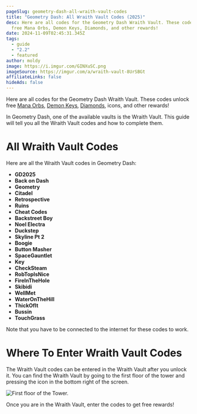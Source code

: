 ```yaml
---
pageSlug: geometry-dash-all-wraith-vault-codes
title: "Geometry Dash: All Wraith Vault Codes (2025)"
desc: Here are all codes for the Geometry Dash Wraith Vault. These codes unlock
  free Mana Orbs, Demon Keys, Diamonds, and other rewards!
date: 2024-11-09T02:45:31.345Z
tags:
  - guide
  - "2.2"
  - featured
author: moldy
image: https://i.imgur.com/GINXuSC.png
imageSource: https://imgur.com/a/wraith-vault-8UrSBGt
affiliateLinks: false
hideAds: false
---
```

Here are all codes for the Geometry Dash Wraith Vault. These codes unlock free [Mana Orbs](/posts/geometry-dash-how-to-get-mana-orbs-easy/), [Demon Keys](/posts/geometry-dash-how-to-get-demon-keys-easy/), [Diamonds](/posts/geometry-dash-how-to-get-diamonds-easy/), icons, and other rewards!

In Geometry Dash, one of the available vaults is the Wraith Vault. This guide will tell you all the Wraith Vault codes and how to complete them.

# All Wraith Vault Codes

Here are all the Wraith Vault codes in Geometry Dash:

- **GD2025**
- **Back on Dash**
- **Geometry**
- **Citadel**
- **Retrospective**
- **Ruins**
- **Cheat Codes**
- **Backstreet Boy**
- **Noel Electra**
- **Duckstep**
- **Skyline Pt 2**
- **Boogie**
- **Button Masher**
- **SpaceGauntlet**
- **Key**
- **CheckSteam**
- **RobTopIsNice**
- **FireInTheHole**
- **Skibidi**
- **WellMet**
- **WaterOnTheHill**
- **ThickOfIt**
- **Bussin**
- **TouchGrass**

Note that you have to be connected to the internet for these codes to work.

# Where To Enter Wraith Vault Codes

The Wraith Vault codes can be entered in the Wraith Vault after you unlock it. You can find the Wraith Vault by going to the first floor of the tower and pressing the icon in the bottom right of the screen.

![First floor of the Tower.](https://i.imgur.com/3vSdM14.png)

Once you are in the Wraith Vault, enter the codes to get free rewards!